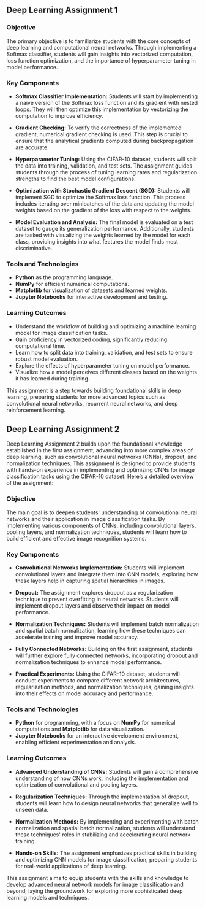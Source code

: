 ## Deep Learning Assignment 1

### Objective
The primary objective is to familiarize students with the core concepts of deep learning and computational neural networks. Through implementing a Softmax classifier, students will gain insights into vectorized computation, loss function optimization, and the importance of hyperparameter tuning in model performance.

### Key Components

- **Softmax Classifier Implementation:** Students will start by implementing a naive version of the Softmax loss function and its gradient with nested loops. They will then optimize this implementation by vectorizing the computation to improve efficiency.

- **Gradient Checking:** To verify the correctness of the implemented gradient, numerical gradient checking is used. This step is crucial to ensure that the analytical gradients computed during backpropagation are accurate.

- **Hyperparameter Tuning:** Using the CIFAR-10 dataset, students will split the data into training, validation, and test sets. The assignment guides students through the process of tuning learning rates and regularization strengths to find the best model configurations.

- **Optimization with Stochastic Gradient Descent (SGD):** Students will implement SGD to optimize the Softmax loss function. This process includes iterating over minibatches of the data and updating the model weights based on the gradient of the loss with respect to the weights.

- **Model Evaluation and Analysis:** The final model is evaluated on a test dataset to gauge its generalization performance. Additionally, students are tasked with visualizing the weights learned by the model for each class, providing insights into what features the model finds most discriminative.

### Tools and Technologies
- **Python** as the programming language.
- **NumPy** for efficient numerical computations.
- **Matplotlib** for visualization of datasets and learned weights.
- **Jupyter Notebooks** for interactive development and testing.

### Learning Outcomes
- Understand the workflow of building and optimizing a machine learning model for image classification tasks.
- Gain proficiency in vectorized coding, significantly reducing computational time.
- Learn how to split data into training, validation, and test sets to ensure robust model evaluation.
- Explore the effects of hyperparameter tuning on model performance.
- Visualize how a model perceives different classes based on the weights it has learned during training.

This assignment is a step towards building foundational skills in deep learning, preparing students for more advanced topics such as convolutional neural networks, recurrent neural networks, and deep reinforcement learning.

## Deep Learning Assignment 2
Deep Learning Assignment 2 builds upon the foundational knowledge established in the first assignment, advancing into more complex areas of deep learning, such as convolutional neural networks (CNNs), dropout, and normalization techniques. This assignment is designed to provide students with hands-on experience in implementing and optimizing CNNs for image classification tasks using the CIFAR-10 dataset. Here’s a detailed overview of the assignment:

### Objective

The main goal is to deepen students' understanding of convolutional neural networks and their application in image classification tasks. By implementing various components of CNNs, including convolutional layers, pooling layers, and normalization techniques, students will learn how to build efficient and effective image recognition systems.

### Key Components

- **Convolutional Networks Implementation:** Students will implement convolutional layers and integrate them into CNN models, exploring how these layers help in capturing spatial hierarchies in images.

- **Dropout:** The assignment explores dropout as a regularization technique to prevent overfitting in neural networks. Students will implement dropout layers and observe their impact on model performance.

- **Normalization Techniques:** Students will implement batch normalization and spatial batch normalization, learning how these techniques can accelerate training and improve model accuracy.

- **Fully Connected Networks:** Building on the first assignment, students will further explore fully connected networks, incorporating dropout and normalization techniques to enhance model performance.

- **Practical Experiments:** Using the CIFAR-10 dataset, students will conduct experiments to compare different network architectures, regularization methods, and normalization techniques, gaining insights into their effects on model accuracy and performance.

### Tools and Technologies

- **Python** for programming, with a focus on **NumPy** for numerical computations and **Matplotlib** for data visualization.
- **Jupyter Notebooks** for an interactive development environment, enabling efficient experimentation and analysis.

### Learning Outcomes

- **Advanced Understanding of CNNs:** Students will gain a comprehensive understanding of how CNNs work, including the implementation and optimization of convolutional and pooling layers.

- **Regularization Techniques:** Through the implementation of dropout, students will learn how to design neural networks that generalize well to unseen data.

- **Normalization Methods:** By implementing and experimenting with batch normalization and spatial batch normalization, students will understand these techniques' roles in stabilizing and accelerating neural network training.

- **Hands-on Skills:** The assignment emphasizes practical skills in building and optimizing CNN models for image classification, preparing students for real-world applications of deep learning.

This assignment aims to equip students with the skills and knowledge to develop advanced neural network models for image classification and beyond, laying the groundwork for exploring more sophisticated deep learning models and techniques.
